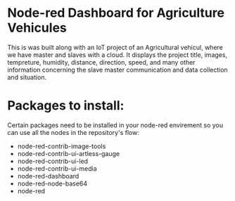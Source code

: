 # Node-red Dashboard for Agriculture Vehicules
This is was built along with an IoT project of an Agricultural vehicul, where we have master and slaves with a cloud. 
It displays the project title, images, tempreture, humidity, distance, direction, speed, and many other information concerning the slave master communication and data collection and situation.

# Packages to install:
Certain packages need to be installed in your node-red envirement so you can use all the nodes in the repository's flow:
* node-red-contrib-image-tools
* node-red-contrib-ui-artless-gauge
* node-red-contrib-ui-led
* node-red-contrib-ui-media
* node-red-dashboard
* node-red-node-base64
* node-red

